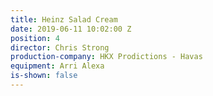 ```yaml
---
title: Heinz Salad Cream
date: 2019-06-11 10:02:00 Z
position: 4
director: Chris Strong
production-company: HKX Prodictions - Havas
equipment: Arri Alexa
is-shown: false
---
```


